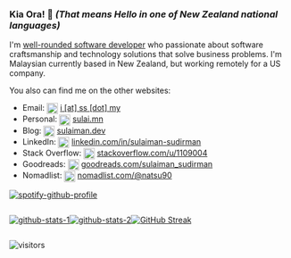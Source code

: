 ### Kia Ora! 👋 *(That means Hello in one of New Zealand national languages)*

I'm [well-rounded software developer](https://1x.engineer/) who passionate about software craftsmanship and technology solutions that solve business problems. I'm Malaysian currently based in New Zealand, but working remotely for a US company.

You also can find me on the other websites:
- Email: <img align="center" src="https://cdn.jsdelivr.net/npm/simple-icons@v6/icons/gmail.svg" alt="email logo" height="20" width="20" /> [i [at] ss [dot] my](mailto:i@ss.my)
- Personal: <img align="center" src="https://cdn.jsdelivr.net/npm/simple-icons@v6/icons/superuser.svg" alt="wordpress logo" height="20" width="20" /> [sulai.mn](https://sulai.mn)
- Blog: <img align="center" src="https://cdn.jsdelivr.net/npm/simple-icons@v6/icons/wordpress.svg" alt="wordpress logo" height="20" width="20" /> [sulaiman.dev](https://sulaiman.dev)
- LinkedIn: <img align="center" src="https://cdn.jsdelivr.net/npm/simple-icons@v6/icons/linkedin.svg" alt="linkedin logo" height="20" width="20" /> [linkedin.com/in/sulaiman-sudirman](https://linkedin.com/in/sulaiman-sudirman)
- Stack Overflow: <img align="center" src="https://cdn.jsdelivr.net/npm/simple-icons@v6/icons/stackoverflow.svg" alt="stackoverflow logo" height="20" width="20" /> [stackoverflow.com/u/1109004](https://stackoverflow.com/u/1109004)
- Goodreads: <img align="center" src="https://cdn.jsdelivr.net/npm/simple-icons@v6/icons/goodreads.svg" alt="goodreads logo" height="20" width="20" /> [goodreads.com/sulaiman_sudirman](https://goodreads.com/sulaiman_sudirman)
- Nomadlist: <img align="center" src="https://cdn.jsdelivr.net/npm/simple-icons@v6/icons/yourtraveldottv.svg" alt="travel.tv logo" height="20" width="20" /> [nomadlist.com/@natsu90](https://nomadlist.com/@natsu90)

[![spotify-github-profile](https://spotify-github-profile.vercel.app/api/view?uid=natsu901&cover_image=true&theme=novatorem)](https://open.spotify.com/user/natsu901)

<!--
**natsu90/natsu90** is a ✨ _special_ ✨ repository because its `README.md` (this file) appears on your GitHub profile.

Here are some ideas to get you started:

- 🔭 I’m currently working on ...
- 🌱 I’m currently learning ...
- 👯 I’m looking to collaborate on ...
- 🤔 I’m looking for help with ...
- 💬 Ask me about ...
- 📫 How to reach me: ...
- 😄 Pronouns: ...
- ⚡ Fun fact: ...
-->

<div style="display: flex;">

[![github-stats-1](https://github-readme-stats.vercel.app/api/top-langs/?username=natsu90&hide_langs_below=1)](https://github.com/anuraghazra/github-readme-stats)
  
[![github-stats-2](https://github-readme-stats.vercel.app/api?username=natsu90&show_icons=true)](https://github.com/anuraghazra/github-readme-stats)

[![GitHub Streak](https://streak-stats.demolab.com?user=natsu90)](https://git.io/streak-stats)

</div>

![visitors](https://visitor-badge.laobi.icu/badge?page_id=natsu90)
